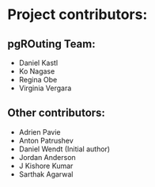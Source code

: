 # Project contributors:

## pgROuting Team:

* Daniel Kastl
* Ko Nagase
* Regina Obe
* Virginia Vergara

## Other contributors:

* Adrien Pavie
* Anton Patrushev
* Daniel Wendt (Initial author) 
* Jordan Anderson
* J Kishore Kumar
* Sarthak Agarwal

